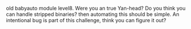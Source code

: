 old babyauto module level8. Were you an true Yan-head? Do you think you can handle stripped binaries? then automating this should be simple. An intentional bug is part of this challenge, think you can figure it out?